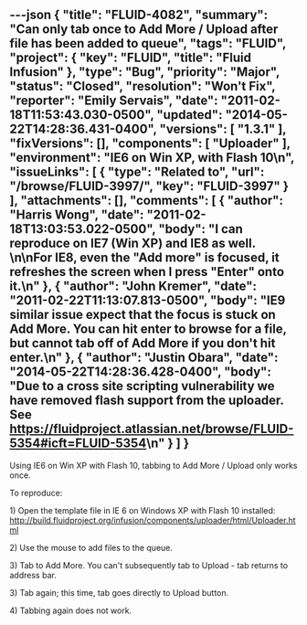 ---json
{
  "title": "FLUID-4082",
  "summary": "Can only tab once to Add More / Upload after file has been added to queue",
  "tags": "FLUID",
  "project": {
    "key": "FLUID",
    "title": "Fluid Infusion"
  },
  "type": "Bug",
  "priority": "Major",
  "status": "Closed",
  "resolution": "Won't Fix",
  "reporter": "Emily Servais",
  "date": "2011-02-18T11:53:43.030-0500",
  "updated": "2014-05-22T14:28:36.431-0400",
  "versions": [
    "1.3.1"
  ],
  "fixVersions": [],
  "components": [
    "Uploader"
  ],
  "environment": "IE6 on Win XP, with Flash 10\n",
  "issueLinks": [
    {
      "type": "Related to",
      "url": "/browse/FLUID-3997/",
      "key": "FLUID-3997"
    }
  ],
  "attachments": [],
  "comments": [
    {
      "author": "Harris Wong",
      "date": "2011-02-18T13:03:53.022-0500",
      "body": "I can reproduce on IE7 (Win XP) and IE8 as well. &#x20;\n\nFor IE8, even the \"Add more\" is focused, it refreshes the screen when I press \"Enter\" onto it.\n"
    },
    {
      "author": "John Kremer",
      "date": "2011-02-22T11:13:07.813-0500",
      "body": "IE9 similar issue expect that the focus is stuck on Add More. You can hit enter to browse for a file, but cannot tab off of Add More if you don't hit enter.\n"
    },
    {
      "author": "Justin Obara",
      "date": "2014-05-22T14:28:36.428-0400",
      "body": "Due to a cross site scripting vulnerability we have removed flash support from the uploader. See <https://fluidproject.atlassian.net/browse/FLUID-5354#icft=FLUID-5354>\n"
    }
  ]
}
---
Using IE6 on Win XP with Flash 10, tabbing to Add More / Upload only works once.

To reproduce:

1\) Open the template file in IE 6 on Windows XP with Flash 10 installed:\
<http://build.fluidproject.org/infusion/components/uploader/html/Uploader.html>

2\) Use the mouse to add files to the queue.

3\) Tab to Add More. You can't subsequently tab to Upload - tab returns to address bar.

3\) Tab again; this time, tab goes directly to Upload button.

4\) Tabbing again does not work.

        